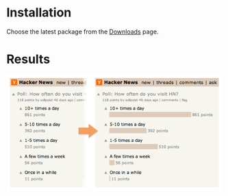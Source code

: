 # Installation #

Choose the latest package from the [Downloads](https://github.com/gouch/graph-hacker-news-polls/downloads) page.

# Results #

![](demo.png)

